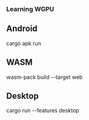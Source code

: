 ### Learning WGPU

## Android
cargo apk run

## WASM
wasm-pack build --target web

## Desktop
cargo run --features desktop
